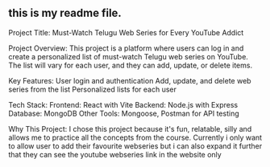 ## this is my readme file.

Project Title: Must-Watch Telugu Web Series for Every YouTube Addict

Project Overview:
This project is a platform where users can log in and create a personalized list of must-watch Telugu web series on YouTube. The list will vary for each user, and they can add, update, or delete items.

Key Features:
User login and authentication Add, update, and delete web series from the list Personalized lists for each user

Tech Stack:
Frontend: React with Vite Backend: Node.js with Express Database: MongoDB Other Tools: Mongoose, Postman for API testing

Why This Project:
I chose this project because it's fun, relatable, silly and allows me to practice all the concepts from the course. Currently i only want to allow user to add their favourite webseries but i can also expand it further that they can see the youtube webseries link in the website only
